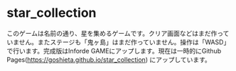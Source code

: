 # star_collection
このゲームは名前の通り、星を集めるゲームです。クリア画面などはまだ作っていません。またステージも「鬼ヶ島」はまだ作っていません。操作は「WASD」で行います。完成版はInforde GAMEにアップします。現在は一時的にGithub Pages(https://goshieta.github.io/star_collection) にアップしています。
